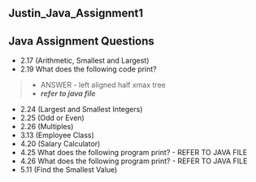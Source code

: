 ## Justin_Java_Assignment1

## Java Assignment Questions
-  2.17 (Arithmetic, Smallest and Largest)
-  2.19  What does the following code print?
  > -  ANSWER - left aligned half xmax tree
  > - ***refer to java file***
- 2.24 (Largest and Smallest Integers)
- 2.25 (Odd or Even)
- 2.26 (Multiples)
- 3.13 (Employee Class)
- 4.20 (Salary Calculator)
- 4.25 What does the following program print? - REFER TO JAVA FILE
- 4.26 What does the following program print? - REFER TO JAVA FILE
- 5.11 (Find the Smallest Value)
